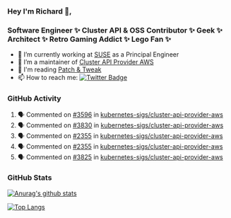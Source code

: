 ### Hey I'm Richard 👋, 

<h3 align="left">Software Engineer ✨ Cluster API & OSS Contributor ✨ Geek ✨ Architect ✨ Retro Gaming Addict ✨ Lego Fan ✨</h3>

- 🔭 I’m currently working at [SUSE](https://www.suse.com/) as a Principal Engineer
- 👯 I’m a maintainer of [Cluster API Provider AWS](https://github.com/kubernetes-sigs/cluster-api-provider-aws)
- 💬 I'm reading [Patch & Tweak](https://bjooks.com/products/patch-tweak-exploring-modular-synthesis)
- 📫 How to reach me: [![Twitter Badge](https://img.shields.io/badge/-@fruit_case-00acee?style=flat&logo=Twitter&logoColor=white)](https://twitter.com/intent/follow?screen_name=fruit_case "Follow on Twitter")

### GitHub Activity 

<!--START_SECTION:activity-->
1. 🗣 Commented on [#3596](https://github.com/kubernetes-sigs/cluster-api-provider-aws/issues/3596) in [kubernetes-sigs/cluster-api-provider-aws](https://github.com/kubernetes-sigs/cluster-api-provider-aws)
2. 🗣 Commented on [#3830](https://github.com/kubernetes-sigs/cluster-api-provider-aws/issues/3830) in [kubernetes-sigs/cluster-api-provider-aws](https://github.com/kubernetes-sigs/cluster-api-provider-aws)
3. 🗣 Commented on [#2355](https://github.com/kubernetes-sigs/cluster-api-provider-aws/issues/2355) in [kubernetes-sigs/cluster-api-provider-aws](https://github.com/kubernetes-sigs/cluster-api-provider-aws)
4. 🗣 Commented on [#2355](https://github.com/kubernetes-sigs/cluster-api-provider-aws/issues/2355) in [kubernetes-sigs/cluster-api-provider-aws](https://github.com/kubernetes-sigs/cluster-api-provider-aws)
5. 🗣 Commented on [#3825](https://github.com/kubernetes-sigs/cluster-api-provider-aws/issues/3825) in [kubernetes-sigs/cluster-api-provider-aws](https://github.com/kubernetes-sigs/cluster-api-provider-aws)
<!--END_SECTION:activity-->

### GitHub Stats

[![Anurag's github stats](https://github-readme-stats.vercel.app/api?username=richardcase&count_private=true&show_icons=true)](https://github.com/anuraghazra/github-readme-stats)

[![Top Langs](https://github-readme-stats.vercel.app/api/top-langs/?username=richardcase&hide=html&layout=compact)](https://github.com/anuraghazra/github-readme-stats)
